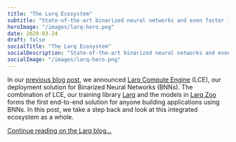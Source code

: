 ```yaml
---
title: "The Larq Ecosystem"
subtitle: "State-of-the-art binarized neural networks and even faster inference"
heroImage: "/images/larq-hero.png"
date: 2020-03-24
draft: false
socialTitle: "The Larq Ecosystem"
socialDescription: "State-of-the-art binarized neural networks and even faster inference"
socialImage: "/images/larq-hero.png"
---
```


In our [previous blog post](https://blog.larq.dev/2020/02/announcing-larq-compute-engine/), we announced [Larq Compute Engine](https://docs.larq.dev/compute-engine/) (LCE), our deployment solution for Binarized Neural Networks (BNNs).
The combination of LCE, our training library [Larq](https://docs.larq.dev/) and the models in [Larq Zoo](https://docs.larq.dev/zoo/) forms the first end-to-end solution for anyone building applications using BNNs.
In this post, we take a step back and look at this integrated ecosystem as a whole.

[Continue reading on the Larq blog...](https://blog.larq.dev/2020/03/larq-ecosystem/)